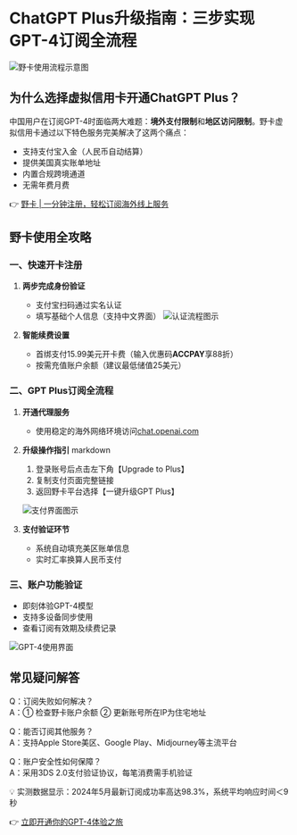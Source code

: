 # ChatGPT Plus升级指南：三步实现GPT-4订阅全流程

![野卡使用流程示意图](https://bbtdd.com/wp-content/uploads/img/009505132844.webp)

## 为什么选择虚拟信用卡开通ChatGPT Plus？
中国用户在订阅GPT-4时面临两大难题：**境外支付限制**和**地区访问限制**。野卡虚拟信用卡通过以下特色服务完美解决了这两个痛点：
- 支持支付宝入金（人民币自动结算）
- 提供美国真实账单地址
- 内置合规跨境通道
- 无需年费月费

👉 [野卡 | 一分钟注册，轻松订阅海外线上服务](https://bbtdd.com/yeka)

## 野卡使用全攻略
### 一、快速开卡注册
1. **两步完成身份验证**
   - 支付宝扫码通过实名认证
   - 填写基础个人信息（支持中文界面）
   ![认证流程图示](https://bbtdd.com/wp-content/uploads/img/322797643802701.webp)

2. **智能续费设置**
   - 首绑支付15.99美元开卡费（输入优惠码**ACCPAY**享88折）
   - 按需充值账户余额（建议最低储值25美元）

### 二、GPT Plus订阅全流程
1. **开通代理服务**
   - 使用稳定的海外网络环境访问[chat.openai.com](https://chat.openai.com)

2. **升级操作指引**
   markdown
   1. 登录账号后点击左下角【Upgrade to Plus】
   2. 复制支付页面完整链接
   3. 返回野卡平台选择【一键升级GPT Plus】
   
   ![支付界面图示](https://bbtdd.com/wp-content/uploads/img/5171205667070.webp)

3. **支付验证环节**
   - 系统自动填充美区账单信息
   - 实时汇率换算人民币支付

### 三、账户功能验证
- 即刻体验GPT-4模型
- 支持多设备同步使用
- 查看订阅有效期及续费记录

![GPT-4使用界面](https://bbtdd.com/wp-content/uploads/img/10580320314043.webp)

## 常见疑问解答
Q：订阅失败如何解决？\
A：① 检查野卡账户余额 ② 更新账号所在IP为住宅地址

Q：能否订阅其他服务？\
A：支持Apple Store美区、Google Play、Midjourney等主流平台

Q：账户安全性如何保障？\
A：采用3DS 2.0支付验证协议，每笔消费需手机验证

💡 实测数据显示：2024年5月最新订阅成功率高达98.3%，系统平均响应时间＜9秒

👉 [立即开通你的GPT-4体验之旅](https://bbtdd.com/yeka)